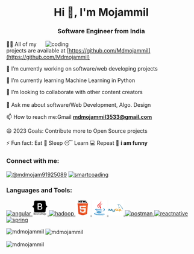 <h1 align="center">Hi 👋, I'm Mojammil</h1>
<h3 align="center">Software Engineer from India</h3>
<img align="right" alt="coding" width="400" src="https://user-images.githubusercontent.com/55389276/140866485-8fb1c876-9a8f-4d6a-98dc-08c4981eaf70.gif">

👨‍💻 All of my projects are available at [https://github.com/Mdmojammil](https://github.com/Mdmojammil)

🔭 I’m currently working on software/web developing projects

🌱 I’m currently learning Machine Learning in Python

👯 I’m looking to collaborate with other content creators<br></br>
💬 Ask me about software/Web Development, Algo. Design

📫 How to reach me:Gmail **mdmojammil3533@gmail.com**

😄 2023 Goals: Contribute more to Open Source projects

⚡ Fun fact: Eat 🍔 Sleep 😴 Learn 💻 Repeat 🔁 **i am funny**

<h3 align="left">Connect with me:</h3>
<p align="left">
<a href="https://twitter.com/@mdmojam91925089" target="blank"><img align="center" src="https://raw.githubusercontent.com/rahuldkjain/github-profile-readme-generator/master/src/images/icons/Social/twitter.svg" alt="@mdmojam91925089" height="30" width="40" /></a>
<a href="https://www.youtube.com/c/smartcoading" target="blank"><img align="center" src="https://raw.githubusercontent.com/rahuldkjain/github-profile-readme-generator/master/src/images/icons/Social/youtube.svg" alt="smartcoading" height="30" width="40" /></a>
</p>

<h3 align="left">Languages and Tools:</h3>
<p align="left"> <a href="https://angular.io" target="_blank" rel="noreferrer"> <img src="https://angular.io/assets/images/logos/angular/angular.svg" alt="angular" width="40" height="40"/> </a> <a href="https://getbootstrap.com" target="_blank" rel="noreferrer"> <img src="https://raw.githubusercontent.com/devicons/devicon/master/icons/bootstrap/bootstrap-plain-wordmark.svg" alt="bootstrap" width="40" height="40"/> </a> <a href="https://hadoop.apache.org/" target="_blank" rel="noreferrer"> <img src="https://www.vectorlogo.zone/logos/apache_hadoop/apache_hadoop-icon.svg" alt="hadoop" width="40" height="40"/> </a> <a href="https://www.w3.org/html/" target="_blank" rel="noreferrer"> <img src="https://raw.githubusercontent.com/devicons/devicon/master/icons/html5/html5-original-wordmark.svg" alt="html5" width="40" height="40"/> </a> <a href="https://www.java.com" target="_blank" rel="noreferrer"> <img src="https://raw.githubusercontent.com/devicons/devicon/master/icons/java/java-original.svg" alt="java" width="40" height="40"/> </a> <a href="https://www.mysql.com/" target="_blank" rel="noreferrer"> <img src="https://raw.githubusercontent.com/devicons/devicon/master/icons/mysql/mysql-original-wordmark.svg" alt="mysql" width="40" height="40"/> </a> <a href="https://postman.com" target="_blank" rel="noreferrer"> <img src="https://www.vectorlogo.zone/logos/getpostman/getpostman-icon.svg" alt="postman" width="40" height="40"/> </a> <a href="https://reactnative.dev/" target="_blank" rel="noreferrer"> <img src="https://reactnative.dev/img/header_logo.svg" alt="reactnative" width="40" height="40"/> </a> <a href="https://spring.io/" target="_blank" rel="noreferrer"> <img src="https://www.vectorlogo.zone/logos/springio/springio-icon.svg" alt="spring" width="40" height="40"/> </a> </p>

<p><img align="left" src="https://github-readme-stats.vercel.app/api/top-langs?username=mdmojammil&show_icons=true&locale=en&layout=compact" alt="mdmojammil" /></p>

<p>&nbsp;<img align="center" src="https://github-readme-stats.vercel.app/api?username=mdmojammil&show_icons=true&locale=en" alt="mdmojammil" /></p>

<p><img align="center" src="https://github-readme-streak-stats.herokuapp.com/?user=mdmojammil&" alt="mdmojammil" /></p>
